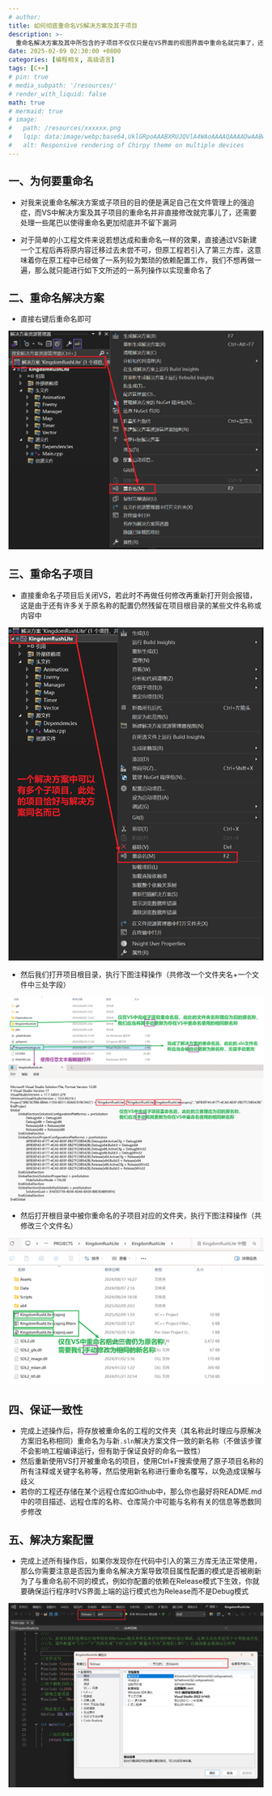 ```yaml
---
# author:
title: 如何彻底重命名VS解决方案及其子项目
description: >-
  重命名解决方案及其中所包含的子项目不仅仅只是在VS界面的视图界面中重命名就完事了，还需要对工程文件夹中的`.sln`文件内容以及若干其它文件夹与文件的名称进行修改
date: 2025-02-09 02:30:00 +0800
categories: [编程相关, 高级语言]
tags: [C++]
# pin: true
# media_subpath: '/resources/'
# render_with_liquid: false
math: true
# mermaid: true
# image:
#   path: /resources/xxxxxx.png
#   lqip: data:image/webp;base64,UklGRpoAAABXRUJQVlA4WAoAAAAQAAAADwAABwAAQUxQSDIAAAARL0AmbZurmr57yyIiqE8oiG0bejIYEQTgqiDA9vqnsUSI6H+oAERp2HZ65qP/VIAWAFZQOCBCAAAA8AEAnQEqEAAIAAVAfCWkAALp8sF8rgRgAP7o9FDvMCkMde9PK7euH5M1m6VWoDXf2FkP3BqV0ZYbO6NA/VFIAAAA
#   alt: Responsive rendering of Chirpy theme on multiple devices
---
```


## 一、为何要重命名
- 对我来说重命名解决方案或子项目的目的便是满足自己在文件管理上的强迫症，而VS中解决方案及其子项目的重命名并非直接修改就完事儿了，还需要处理一些尾巴以使得重命名更加彻底并不留下漏洞

- 对于简单的小工程文件来说若想达成和重命名一样的效果，直接通过VS新建一个工程后再将原内容迁移过去未尝不可，但原工程若引入了第三方库，这意味着你在原工程中已经做了一系列较为繁琐的依赖配置工作，我们不想再做一遍，那么就只能进行如下文所述的一系列操作以实现重命名了

## 二、重命名解决方案
- 直接右键后重命名即可

![重命名解决方案.png](/resources/2025-02-09-如何彻底重命名VS解决方案及其子项目/重命名解决方案.png)

## 三、重命名子项目
- 直接重命名子项目后关闭VS，若此时不再做任何修改再重新打开则会报错，这是由于还有许多关于原名称的配置仍然残留在项目根目录的某些文件名称或内容中

![重命名子项目P1.png](/resources/2025-02-09-如何彻底重命名VS解决方案及其子项目/重命名子项目P1.png)

- 然后我们打开项目根目录，执行下图注释操作（共修改一个文件夹名+一个文件中三处字段）

![重命名子项目P2.png](/resources/2025-02-09-如何彻底重命名VS解决方案及其子项目/重命名子项目P2.png)

- 然后打开根目录中被你重命名的子项目对应的文件夹，执行下图注释操作（共修改三个文件名）

![重命名子项目P3.png](/resources/2025-02-09-如何彻底重命名VS解决方案及其子项目/重命名子项目P3.png)

## 四、保证一致性
- 完成上述操作后，将存放被重命名的工程的文件夹（其名称此时理应与原解决方案旧名称相同）重命名为与新`.sln`解决方案文件一致的新名称（不做该步骤不会影响工程编译运行，但有助于保证良好的命名一致性）
- 然后重新使用VS打开被重命名的项目，使用Ctrl+F搜索使用了原子项目名称的所有注释或关键字名称等，然后使用新名称进行重命名覆写，以免造成误解与歧义
- 若你的工程还存储在某个远程仓库如Github中，那么你也最好将README.md中的项目描述、远程仓库的名称、仓库简介中可能与名称有关的信息等悉数同步修改

## 五、解决方案配置
- 完成上述所有操作后，如果你发现你在代码中引入的第三方库无法正常使用，那么你需要注意是否因为重命名解决方案导致项目属性配置的模式是否被刷新为了与重命名前不同的模式，例如你配置的依赖在Release模式下生效，你就要确保运行程序时VS界面上端的运行模式也为Release而不是Debug模式

![重命名后注意项目属性配置.png](/resources/2025-02-09-如何彻底重命名VS解决方案及其子项目/重命名后注意项目属性配置.png)